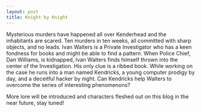 ```yaml
---
layout: post
title: Knight by Knight
---
```

  Mysterious murders have happened all over Kenderhead and the inhabitants are scared. Ten murders in ten weeks, all committed with sharp objects, and no leads. Ivan Walters is a Private Investigator who has a keen fondness for books and might be able to find a pattern. When Police Chief, Dan Williams, is kidnapped, Ivan Walters finds himself thrown into the center of the Investigation. His only clue is a ribbed book. While working on the case he runs into a man named Kendricks, a young computer prodigy by day, and a deceitful hacker by night. Can Kendricks help Walters to overcome the series of interesting phenomenons?
  
More lore will be introduced and characters fleshed out on this blog in the near future, stay tuned!
